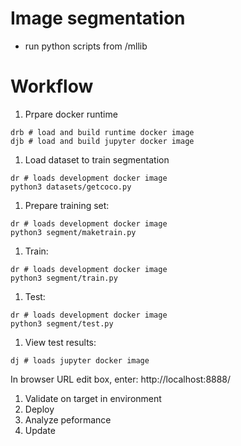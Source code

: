 # Image segmentation

- run python scripts from <project path>/mllib

# Workflow
1. Prpare docker runtime
```console
drb # load and build runtime docker image
djb # load and build jupyter docker image
```
1. Load dataset to train segmentation
```console
dr # loads development docker image
python3 datasets/getcoco.py
```
1. Prepare training set: 
```console
dr # loads development docker image
python3 segment/maketrain.py
```
1. Train:
```console
dr # loads development docker image
python3 segment/train.py
```
1. Test:
```console
dr # loads development docker image
python3 segment/test.py
```
1. View test results:
```console
dj # loads jupyter docker image
```
In browser URL edit box, enter: http://localhost:8888/
1. Validate on target in environment
1. Deploy
1. Analyze peformance
1. Update

